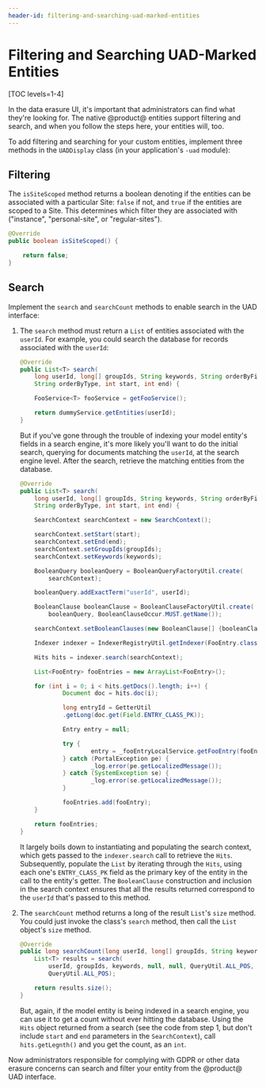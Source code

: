 ```yaml
---
header-id: filtering-and-searching-uad-marked-entities
---
```


# Filtering and Searching UAD-Marked Entities

[TOC levels=1-4]

In the data erasure UI, it's important that administrators can find what they're
looking for. The native @product@ entities support filtering and search, and
when you follow the steps here, your entities will, too.

To add filtering and searching for your custom entities, implement three
methods in the `UADDisplay` class (in your application's `-uad` module):

## Filtering

The `isSiteScoped` method returns a boolean denoting if the
entities can be associated with a particular Site: `false` if not, and
`true` if the entities are scoped to a Site. This determines which
filter they are associated with ("instance", "personal-site", or
"regular-sites").

```java
@Override
public boolean isSiteScoped() {

    return false;
}
```

## Search

Implement the `search` and `searchCount` methods to enable search in the UAD
interface:

1.  The `search` method must return a `List` of entities associated with the
    `userId`. For example, you could search the database for records
    associated with the `userId`:

    ```java
    @Override
    public List<T> search(
        long userId, long[] groupIds, String keywords, String orderByField,
        String orderByType, int start, int end) {

        FooService<T> fooService = getFooService();

        return dummyService.getEntities(userId);
    }
    ```

    But if you've gone through the trouble of indexing your model entity's
    fields in a search engine, it's more likely you'll want to do the initial
    search, querying for documents matching the `userId`, at the search engine
    level. After the search, retrieve the matching entities from the database.

    ```java
    @Override
    public List<T> search(
        long userId, long[] groupIds, String keywords, String orderByField,
        String orderByType, int start, int end) {

        SearchContext searchContext = new SearchContext();

        searchContext.setStart(start);
        searchContext.setEnd(end);
        searchContext.setGroupIds(groupIds);
        searchContext.setKeywords(keywords);

        BooleanQuery booleanQuery = BooleanQueryFactoryUtil.create(
            searchContext);

        booleanQuery.addExactTerm("userId", userId);

        BooleanClause booleanClause = BooleanClauseFactoryUtil.create(
            booleanQuery, BooleanClauseOccur.MUST.getName());

        searchContext.setBooleanClauses(new BooleanClause[] {booleanClause});

        Indexer indexer = IndexerRegistryUtil.getIndexer(FooEntry.class);

        Hits hits = indexer.search(searchContext);

        List<FooEntry> fooEntries = new ArrayList<FooEntry>();

        for (int i = 0; i < hits.getDocs().length; i++) {
                Document doc = hits.doc(i);

                long entryId = GetterUtil
                .getLong(doc.get(Field.ENTRY_CLASS_PK));

                Entry entry = null;

                try {
                        entry = _fooEntryLocalService.getFooEntry(fooEntryId);
                } catch (PortalException pe) {
                        _log.error(pe.getLocalizedMessage());
                } catch (SystemException se) {
                        _log.error(se.getLocalizedMessage());
                }

                fooEntries.add(fooEntry);
        }

        return fooEntries;
    }
    ```

    It largely boils down to instantiating and populating the search context,
    which gets passed to the `indexer.search` call to retrieve the `Hits`.
    Subsequently, populate the `List` by iterating through the `Hits`, using
    each one's `ENTRY_CLASS_PK` field as the primary key of the entity in the
    call to the entity's getter. The `BooleanClause` construction and inclusion
    in the search context ensures that all the results returned correspond to
    the `userId` that's passed to this method.

2.  The `searchCount` method  returns a long of the result `List`'s `size`
    method. You could just invoke the class's `search` method, then call the
    `List` object's `size` method.

    ```java
    @Override
    public long searchCount(long userId, long[] groupIds, String keywords) {
        List<T> results = search(
            userId, groupIds, keywords, null, null, QueryUtil.ALL_POS,
            QueryUtil.ALL_POS);

        return results.size();
    }
    ```

    But, again, if the model entity is being indexed in a search engine, you can
    use it to get a count without ever hitting the database. Using the `Hits`
    object returned from a search (see the code from step 1, but don't include
    `start` and `end` parameters in the `SearchContext`), call
    `hits.getLegnth()` and you get the count, as an `int`.

Now administrators responsible for complying with GDPR or other data erasure
concerns can search and filter your entity from the @product@ UAD interface.
